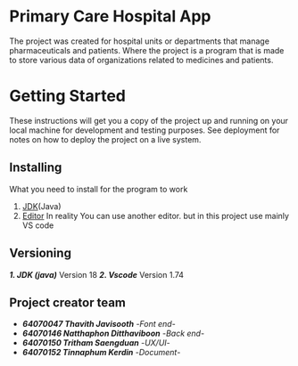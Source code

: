 # Primary Care Hospital App
  The project was created for hospital units or departments that manage pharmaceuticals and patients. Where the project is a program that is made to store various data of organizations related to medicines and patients.
  
# Getting Started
  These instructions will get you a copy of the project up and running on your local machine for development and testing purposes. See deployment for notes on how to deploy the project on a live system.
  
 
 ##  Installing
  What you need to install for the program to work
  
  1. [JDK](https://www.oracle.com/java/technologies/downloads/)(Java)
  2. [Editor](https://code.visualstudio.com/Download)  In reality You can use another editor. but in this project use mainly VS code

## Versioning
 
  ***1. JDK (java)*** Version 18
  ***2. Vscode*** Version 1.74

## Project creator team
  
  * ***64070047 Thavith Javisooth*** -*Font end*-  
  * ***64070146 Natthaphon Ditthaviboon*** -*Back end*-
  * ***64070150 Tritham Saengduan*** -*UX/UI*-
  * ***64070152 Tinnaphum Kerdin*** -*Document*-